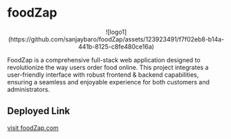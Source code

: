 # foodZap
<div align="center">![logo1](https://github.com/sanjaybaro/foodZap/assets/123923491/f7f02eb8-b14a-441b-8125-c8fe480ce16a)</div>


FoodZap is a comprehensive full-stack web application designed to revolutionize the way users order food online. This project integrates a user-friendly interface with robust frontend & backend capabilities, ensuring a seamless and enjoyable experience for both customers and administrators.

## Deployed Link
[visit foodZap.com](https://foodzap.onrender.com/)
